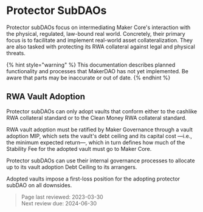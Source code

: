 # Protector SubDAOs

Protector subDAOs focus on intermediating Maker Core's interaction with the physical, regulated, law-bound real world. Concretely, their primary focus is to facilitate and implement real-world asset collateralization. They are also tasked with protecting its RWA collateral against legal and physical threats.

{% hint style="warning" %}
This documentation describes planned functionality and processes that MakerDAO has not yet implemented. Be aware that parts may be inaccurate or out of date.
{% endhint %}

## RWA Vault Adoption

Protector subDAOs can only adopt vaults that conform either to the cashlike RWA collateral standard or to the Clean Money RWA collateral standard. 

RWA vault adoption must be ratified by Maker Governance through a vault adoption MIP, which sets the vault's debt ceiling and its capital cost &mdash;i.e., the minimum expected return&mdash;, which in turn defines how much of the Stability Fee for the adopted vault must go to Maker Core.

Protector subDAOs can use their internal governance processes to allocate up to its vault adoption Debt Ceiling to its arrangers.

Adopted vaults impose a first-loss position for the adopting protector subDAO on all downsides.

>Page last reviewed: 2023-03-30    
>Next review due: 2024-06-30    
